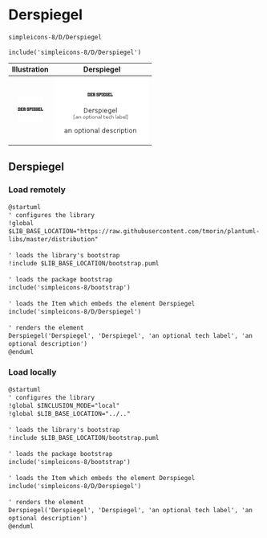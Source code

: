 # Derspiegel


```text
simpleicons-8/D/Derspiegel
```

```text
include('simpleicons-8/D/Derspiegel')
```



| Illustration | Derspiegel |
| :---: | :---: |
| ![illustration for Illustration](../../simpleicons-8/D/Derspiegel.png) | ![illustration for Derspiegel](../../simpleicons-8/D/Derspiegel.Local.png) |




## Derspiegel

### Load remotely
```plantuml
@startuml
' configures the library
!global $LIB_BASE_LOCATION="https://raw.githubusercontent.com/tmorin/plantuml-libs/master/distribution"

' loads the library's bootstrap
!include $LIB_BASE_LOCATION/bootstrap.puml

' loads the package bootstrap
include('simpleicons-8/bootstrap')

' loads the Item which embeds the element Derspiegel
include('simpleicons-8/D/Derspiegel')

' renders the element
Derspiegel('Derspiegel', 'Derspiegel', 'an optional tech label', 'an optional description')
@enduml
```

### Load locally
```plantuml
@startuml
' configures the library
!global $INCLUSION_MODE="local"
!global $LIB_BASE_LOCATION="../.."

' loads the library's bootstrap
!include $LIB_BASE_LOCATION/bootstrap.puml

' loads the package bootstrap
include('simpleicons-8/bootstrap')

' loads the Item which embeds the element Derspiegel
include('simpleicons-8/D/Derspiegel')

' renders the element
Derspiegel('Derspiegel', 'Derspiegel', 'an optional tech label', 'an optional description')
@enduml
```

